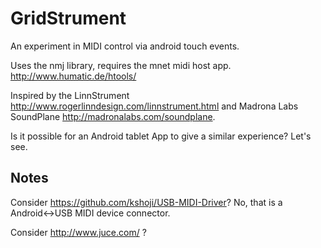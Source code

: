 # GridStrument

An experiment in MIDI control via android touch events.

Uses the nmj library, requires the mnet midi host app. http://www.humatic.de/htools/

Inspired by the LinnStrument http://www.rogerlinndesign.com/linnstrument.html and Madrona Labs SoundPlane http://madronalabs.com/soundplane.

Is it possible for an Android tablet App to give a similar experience?  Let's see.

## Notes

Consider https://github.com/kshoji/USB-MIDI-Driver?  No, that is a Android<->USB MIDI device connector.

Consider http://www.juce.com/ ?
